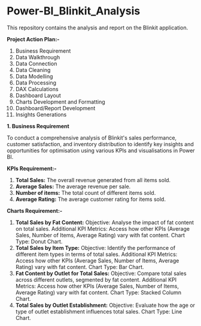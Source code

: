 # Power-BI_Blinkit_Analysis
This repository contains the analysis and report on the Blinkit application.

**Project Action Plan:-**
1. Business Requirement
2. Data Walkthrough
3. Data Connection
4. Data Cleaning
5. Data Modelling
6. Data Processing
7. DAX Calculations
8. Dashboard Layout
9. Charts Development and Formatting
10. Dashboard/Report Development
11. Insights Generations

**1. Business Requirement**

To conduct a comprehensive analysis of Blinkit's sales performance, customer satisfaction, and inventory distribution to identify key insights and opportunities for optimisation using various KPIs and visualisations in Power BI.

**KPIs Requirement:-**
1. **Total Sales:** The overall revenue generated from all items sold.
2. **Average Sales:** The average revenue per sale.
3. **Number of items:** The total count of different items sold.
4. **Average Rating:** The average customer rating for items sold.

**Charts Requirement:-**
1. **Total Sales by Fat Content:**
      Objective: Analyse the impact of fat content on total sales.
      Additional KPI Metrics: Access how other KPIs (Average Sales, Number of Items, Average Rating) vary with fat content.
      Chart Type: Donut Chart.
2. **Total Sales by Item Type:**
      Objective: Identify the performance of different item types in terms of total sales.
      Additional KPI Metrics: Access how other KPIs (Average Sales, Number of Items, Average Rating) vary with fat content.
      Chart Type: Bar Chart.
3. **Fat Content by Outlet for Total Sales:**
      Objective: Compare total sales across different outlets, segmented by fat content.
      Additional KPI Metrics: Access how other KPIs (Average Sales, Number of Items, Average Rating) vary with fat content.
      Chart Type: Stacked Column Chart.
4. **Total Sales by Outlet Establishment:**
      Objective: Evaluate how the age or type of outlet establishment influences total sales.
      Chart Type: Line Chart.
